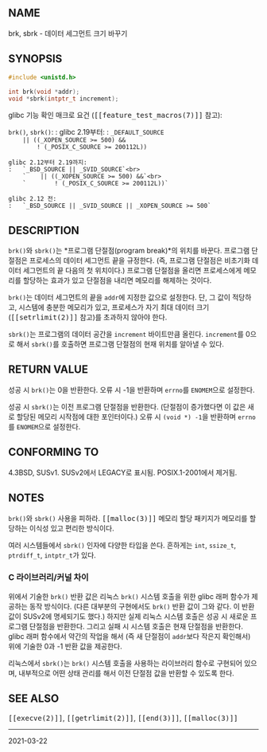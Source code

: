 ## NAME

brk, sbrk - 데이터 세그먼트 크기 바꾸기

## SYNOPSIS

```c
#include <unistd.h>

int brk(void *addr);
void *sbrk(intptr_t increment);
```

glibc 기능 확인 매크로 요건 (<tt>[[feature_test_macros(7)]]</tt> 참고):

`brk()`, `sbrk()`:
:   glibc 2.19부터:
    :   `_DEFAULT_SOURCE`<br>
        `    || ((_XOPEN_SOURCE >= 500) &&`<br>
        `        ! (_POSIX_C_SOURCE >= 200112L))`

    glibc 2.12부터 2.19까지:
    :   `_BSD_SOURCE || _SVID_SOURCE`<br>
        `    || ((_XOPEN_SOURCE >= 500) &&`<br>
        `        ! (_POSIX_C_SOURCE >= 200112L))`

    glibc 2.12 전:
    :   `_BSD_SOURCE || _SVID_SOURCE || _XOPEN_SOURCE >= 500`

## DESCRIPTION

`brk()`와 `sbrk()`는 *프로그램 단절점(program break)*의 위치를 바꾼다. 프로그램 단절점은 프로세스의 데이터 세그먼트 끝을 규정한다. (즉, 프로그램 단절점은 비초기화 데이터 세그먼트의 끝 다음의 첫 위치이다.) 프로그램 단절점을 올리면 프로세스에게 메모리를 할당하는 효과가 있고 단절점을 내리면 메모리를 해제하는 것이다.

`brk()`는 데이터 세그먼트의 끝을 `addr`에 지정한 값으로 설정한다. 단, 그 값이 적당하고, 시스템에 충분한 메모리가 있고, 프로세스가 자기 최대 데이터 크기(<tt>[[setrlimit(2)]]</tt> 참고)를 초과하지 않아야 한다.

`sbrk()`는 프로그램의 데이터 공간을 `increment` 바이트만큼 올린다. `increment`를 0으로 해서 `sbrk()`를 호출하면 프로그램 단절점의 현재 위치를 알아낼 수 있다.

## RETURN VALUE

성공 시 `brk()`는 0을 반환한다. 오류 시 -1을 반환하며 `errno`를 `ENOMEM`으로 설정한다.

성공 시 `sbrk()`는 이전 프로그램 단절점을 반환한다. (단절점이 증가했다면 이 값은 새로 할당된 메모리 시작점에 대한 포인터이다.) 오류 시 `(void *) -1`을 반환하며 `errno`를 `ENOMEM`으로 설정한다.

## CONFORMING TO

4.3BSD, SUSv1. SUSv2에서 LEGACY로 표시됨. POSIX.1-2001에서 제거됨.

## NOTES

`brk()`와 `sbrk()` 사용을 피하라. <tt>[[malloc(3)]]</tt> 메모리 할당 패키지가 메모리를 할당하는 이식성 있고 편리한 방식이다.

여러 시스템들에서 `sbrk()` 인자에 다양한 타입을 쓴다. 흔하게는 `int`, `ssize_t`, `ptrdiff_t`, `intptr_t`가 있다.

### C 라이브러리/커널 차이

위에서 기술한 `brk()` 반환 값은 리눅스 `brk()` 시스템 호출을 위한 glibc 래퍼 함수가 제공하는 동작 방식이다. (다른 대부분의 구현에서도 `brk()` 반환 값이 그와 같다. 이 반환 값이 SUSv2에 명세되기도 했다.) 하지만 실제 리눅스 시스템 호출은 성공 시 새로운 프로그램 단절점을 반환한다. 그리고 실패 시 시스템 호출은 현재 단절점을 반환한다. glibc 래퍼 함수에서 약간의 작업을 해서 (즉 새 단절점이 `addr`보다 작은지 확인해서) 위에 기술한 0과 -1 반환 값을 제공한다.

리눅스에서 `sbrk()`는 `brk()` 시스템 호출을 사용하는 라이브러리 함수로 구현되어 있으며, 내부적으로 어떤 상태 관리를 해서 이전 단절점 값을 반환할 수 있도록 한다.

## SEE ALSO

<tt>[[execve(2)]]</tt>, <tt>[[getrlimit(2)]]</tt>, <tt>[[end(3)]]</tt>, <tt>[[malloc(3)]]</tt>

----

2021-03-22
